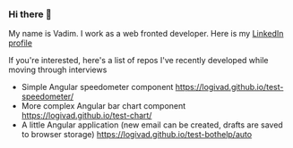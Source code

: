 ### Hi there 👋

My name is Vadim. I work as a web fronted developer. Here is my [LinkedIn profile](https://logivad.github.io/test-bothelp/auto)

If you're interested, here's a list of repos I've recently developed while moving through interviews

* Simple Angular speedometer component https://logivad.github.io/test-speedometer/
* More complex Angular bar chart component https://logivad.github.io/test-chart/
* A little Angular application (new email can be created, drafts are saved to browser storage) https://logivad.github.io/test-bothelp/auto
